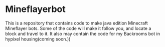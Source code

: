 # Mineflayerbot
This is a repository that contains code to make java edition Minecraft Mineflayer bots. Some of the code will make it follow you, and locate a block and travel to it. It also may contain the code for my Backrooms bot in hypixel housing(coming soon.))
